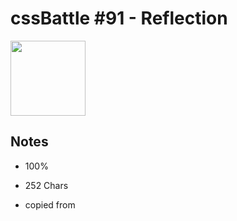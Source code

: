 # cssBattle #91 - Reflection

<img src="https://cssbattle.dev/targets/91@2x.png" width="120">

## Notes

- 100%
- 252 Chars

 - copied from 
